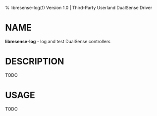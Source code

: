 % libresense-log(1) Version 1.0 | Third-Party Userland DualSense Driver

NAME
====

**libresense-log** - log and test DualSense controllers

DESCRIPTION
===========

TODO

USAGE
=====

TODO
